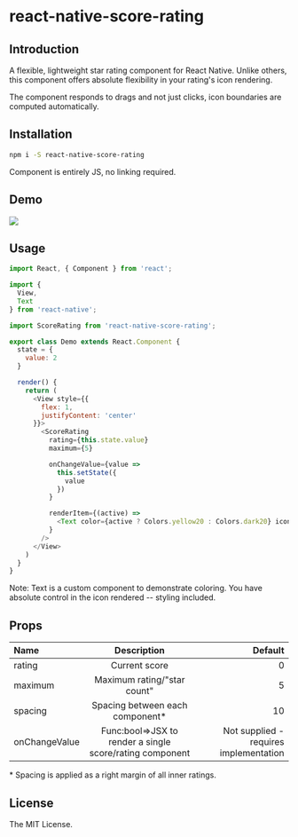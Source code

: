 
# react-native-score-rating

## Introduction
A flexible, lightweight star rating component for React Native. Unlike others, this component offers absolute flexibility in your rating's icon rendering.

The component responds to drags and not just clicks, icon boundaries are computed automatically.


## Installation
```sh
npm i -S react-native-score-rating
```
Component is entirely JS, no linking required.



## Demo
<img src="https://i.imgur.com/YtC6xgS.gif" />


## Usage

```js
import React, { Component } from 'react';

import {
  View,
  Text
} from 'react-native';

import ScoreRating from 'react-native-score-rating';

export class Demo extends React.Component {
  state = {
    value: 2
  }

  render() {
    return (
      <View style={{
        flex: 1,
        justifyContent: 'center'
      }}>
        <ScoreRating
          rating={this.state.value}
          maximum={5}

          onChangeValue={value =>
            this.setState({
              value
            })
          }

          renderItem={(active) =>
            <Text color={active ? Colors.yellow20 : Colors.dark20} icon>{Icons.star}</Text>
          }
        />
      </View>
    )
  }
}

```
Note: Text is a custom component to demonstrate coloring. You have absolute control in the icon rendered -- styling included.



## Props
| Name         | Description    | Default       |
| :---         |     :---:      |          ---: |
| rating       | Current score  | 0             |
| maximum      | Maximum rating/"star count"  | 5|
| spacing      | Spacing between each component*  | 10|
| onChangeValue      | Func:bool=>JSX to render a single score/rating component  | Not supplied - requires implementation |

\* Spacing is applied as a right margin of all inner ratings.

## License

The MIT License.